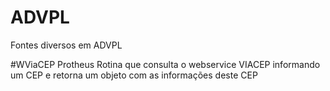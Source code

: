 # ADVPL
Fontes diversos em ADVPL

#WViaCEP Protheus
Rotina que consulta o webservice VIACEP informando um CEP e retorna um objeto com as informações deste CEP
